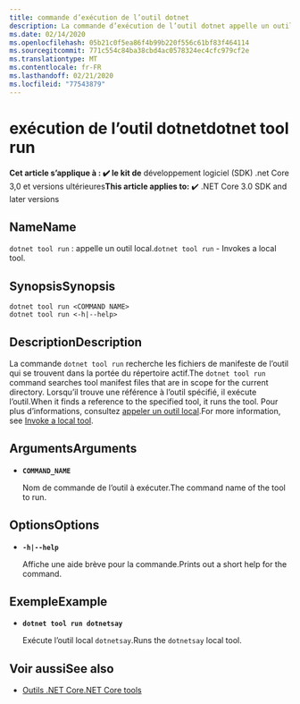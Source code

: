 ```yaml
---
title: commande d’exécution de l’outil dotnet
description: La commande d’exécution de l’outil dotnet appelle un outil local.
ms.date: 02/14/2020
ms.openlocfilehash: 05b21c0f5ea86f4b99b220f556c61bf83f464114
ms.sourcegitcommit: 771c554c84ba38cbd4ac0578324ec4cfc979cf2e
ms.translationtype: MT
ms.contentlocale: fr-FR
ms.lasthandoff: 02/21/2020
ms.locfileid: "77543879"
---
```

# <a name="dotnet-tool-run"></a><span data-ttu-id="5f728-103">exécution de l’outil dotnet</span><span class="sxs-lookup"><span data-stu-id="5f728-103">dotnet tool run</span></span>

<span data-ttu-id="5f728-104">**Cet article s’applique à : ✔️ le kit de** développement logiciel (SDK) .net Core 3,0 et versions ultérieures</span><span class="sxs-lookup"><span data-stu-id="5f728-104">**This article applies to:** ✔️ .NET Core 3.0 SDK and later versions</span></span>

## <a name="name"></a><span data-ttu-id="5f728-105">Name</span><span class="sxs-lookup"><span data-stu-id="5f728-105">Name</span></span>

<span data-ttu-id="5f728-106">`dotnet tool run` : appelle un outil local.</span><span class="sxs-lookup"><span data-stu-id="5f728-106">`dotnet tool run` - Invokes a local tool.</span></span>

## <a name="synopsis"></a><span data-ttu-id="5f728-107">Synopsis</span><span class="sxs-lookup"><span data-stu-id="5f728-107">Synopsis</span></span>

```dotnetcli
dotnet tool run <COMMAND NAME> 
dotnet tool run <-h|--help>
```

## <a name="description"></a><span data-ttu-id="5f728-108">Description</span><span class="sxs-lookup"><span data-stu-id="5f728-108">Description</span></span>

<span data-ttu-id="5f728-109">La commande `dotnet tool run` recherche les fichiers de manifeste de l’outil qui se trouvent dans la portée du répertoire actif.</span><span class="sxs-lookup"><span data-stu-id="5f728-109">The `dotnet tool run` command searches tool manifest files that are in scope for the current directory.</span></span> <span data-ttu-id="5f728-110">Lorsqu’il trouve une référence à l’outil spécifié, il exécute l’outil.</span><span class="sxs-lookup"><span data-stu-id="5f728-110">When it finds a reference to the specified tool, it runs the tool.</span></span> <span data-ttu-id="5f728-111">Pour plus d’informations, consultez [appeler un outil local](global-tools.md#invoke-a-local-tool).</span><span class="sxs-lookup"><span data-stu-id="5f728-111">For more information, see [Invoke a local tool](global-tools.md#invoke-a-local-tool).</span></span>

## <a name="arguments"></a><span data-ttu-id="5f728-112">Arguments</span><span class="sxs-lookup"><span data-stu-id="5f728-112">Arguments</span></span>

- **`COMMAND_NAME`**

  <span data-ttu-id="5f728-113">Nom de commande de l’outil à exécuter.</span><span class="sxs-lookup"><span data-stu-id="5f728-113">The command name of the tool to run.</span></span>

## <a name="options"></a><span data-ttu-id="5f728-114">Options</span><span class="sxs-lookup"><span data-stu-id="5f728-114">Options</span></span>

- **`-h|--help`**

  <span data-ttu-id="5f728-115">Affiche une aide brève pour la commande.</span><span class="sxs-lookup"><span data-stu-id="5f728-115">Prints out a short help for the command.</span></span>

## <a name="example"></a><span data-ttu-id="5f728-116">Exemple</span><span class="sxs-lookup"><span data-stu-id="5f728-116">Example</span></span>

- **`dotnet tool run dotnetsay`**

  <span data-ttu-id="5f728-117">Exécute l’outil local `dotnetsay`.</span><span class="sxs-lookup"><span data-stu-id="5f728-117">Runs the `dotnetsay` local tool.</span></span>

## <a name="see-also"></a><span data-ttu-id="5f728-118">Voir aussi</span><span class="sxs-lookup"><span data-stu-id="5f728-118">See also</span></span>

- [<span data-ttu-id="5f728-119">Outils .NET Core</span><span class="sxs-lookup"><span data-stu-id="5f728-119">.NET Core tools</span></span>](global-tools.md)
